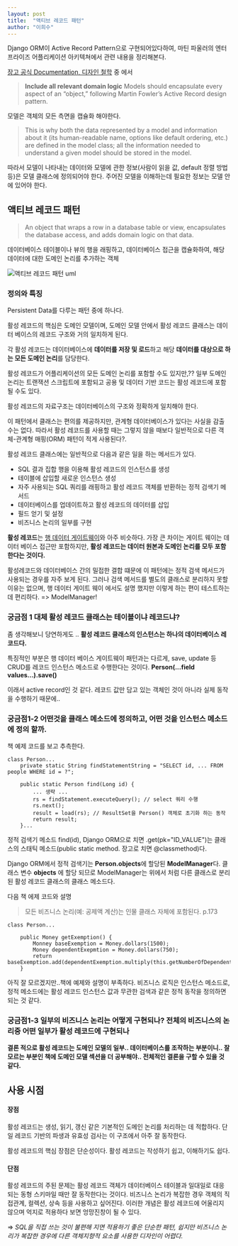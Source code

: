 ```yaml
---
layout: post
title:  "액티브 레코드 패턴"
author: "이희수"
---
```


Django ORM이 Active Record Pattern으로 구현되어있다하여, 마틴 파울러의 엔터프라이즈 어플리케이션 아키텍쳐에서 관련 내용을 정리해본다.

[장고 공식 Documentation, 디자인 철학](https://docs.djangoproject.com/en/2.2/misc/design-philosophies/#include-all-relevant-domain-logic) 중 에서

> **Include all relevant domain logic**
Models should encapsulate every aspect of an “object,” following Martin Fowler’s Active Record design pattern.

모델은 객체의 모든 측면을 캡슐화 해야한다.

> This is why both the data represented by a model and information about it (its human-readable name, options like default ordering, etc.) are defined in the model class; all the information needed to understand a given model should be stored in the model.

따라서 모델이 나타내는 데이터와 모델에 관한 정보(사람이 읽을 값, default 정렬 방법 등)은 모델 클래스에 정의되어야 한다. 주어진 모델을 이해하는데 필요한 정보는 모델 안에 있어야 한다.


## 액티브 레코드 패턴
> An object that wraps a row in a database table or view, encapsulates the database access, and adds domain logic on that data.

데이터베이스 테이블이나 뷰의 행을 래핑하고, 데이터베이스 접근을 캡슐화하여, 해당 데이터에 대한 도메인 논리를 추가하는 객체

![액티브 레코드 패턴 uml]({{site.url}}/assets/post_images/activeRecordSketch.gif )


### 정의와 특징
Persistent Data를 다루는 패턴 중에 하나다.

활성 레코드의 핵심은 도메인 모델이며, 도메인 모델 안에서 활성 레코드 클래스는 데이터 베이스의 레코드 구조와 거의 일치하게 된다.

각 활성 레코드는 데이터베이스에 **데이터를 저장 및 로드**하고 해당 **데이터를 대상으로 하는 모든 도메인 논리**를 담당한다.

활성 레코드가 어플리케이션의 모든 도메인 논리를 포함할 수도 있지만,?? 일부 도메인 논리는 트랜잭션 스크립트에 포함되고 공용 및 데이터 기반 코드는 활성 레코드에 포함될 수도 있다.

활성 레코드의 자료구조는 데이터베이스의 구조와 정확하게 일치해야 한다.

이 패턴에서 클래스는 편의를 제공하지만, 관계형 데이터베이스가 있다는 사실을 감출 수는 없다. 따라서 활성 레코드를 사용할 때는 그렇지 않을 때보다 일반적으로 다른 객체-관계형 매핑(ORM) 패턴이 적게 사용된다?.

활성 레코드 클래스에는 일반적으로 다음과 같은 일을 하는 메서드가 있다.

- SQL 결과 집합 행을 이용해 활성 레코드의 인스턴스를 생성
- 테이블에 삽입할 새로운 인스턴스 생성
- 자주 사용되는 SQL 쿼리를 래핑하고 활성 레코드 객체를 반환하는 정적 검색기 메서드
- 데이터베이스를 업데이트하고 활성 레코드의 데이터를 삽입
- 필드 얻기 및 설정
- 비즈니스 논리의 일부를 구현

**활성 레코드**는 [행 데이터 게이트웨이](https://martinfowler.com/eaaCatalog/rowDataGateway.html)와 아주 비슷하다. 가장 큰 차이는 게이트 웨이는 데이터 베이스 접근만 포함하지만, **활성 레코드는 데이터 원본과 도메인 논리를 모두 포함한다는 것이다.**

활성레코드와 데이터베이스 간의 밀접한 결합 떄문에 이 패턴에는 정적 검색 메서드가 사용되는 경우를 자주 보게 된다. 그러나 검색 메서드를 별도의 클래스로 분리하지 못할 이유는 없으며, 행 데이터 게이트 웨이 에서도 설명 했지만 이렇게 하는 편이 테스트하는 데 편리하다.
=> ModelManager!

### 궁금점 1 대체 활성 레코드 클래스는 테이블이냐 레코드냐?

좀 생각해보니 당연하게도 .. **활성 레코드 클래스의 인스턴스는 하나의 데이터베이스 레코드다.**

특징적인 부분은 행 데이터 베이스 게이트웨이 패턴과는 다르게, save, update 등 CRUD를 레코드 인스턴스 메소드로 수행한다는 것이다. **Person(...field values...).save()**

이래서 active record인 것 같다. 레코드 값만 담고 있는 객체인 것이 아니라 실제 동작을 수행하기 때문에..

### 궁금점1-2 어떤것을 클래스 메소드에 정의하고, 어떤 것을 인스턴스 메소드에 정의 할까.

책 예제 코드를 보고 추측한다.
```text
class Person...
    private static String findStatementString = "SELECT id, ... FROM people WHERE id = ?";

    public static Person find(Long id) {
        ... 생략 ...
        rs = findStatement.executeQuery(); // select 쿼리 수행
        rs.next();
        result = load(rs); // ResultSet을 Person() 객체로 초기화 하는 동작
        return result;
    }...
```

정적 검색기 메소드 find(id), Django ORM으로 치면 .get(pk="ID_VALUE")는 클래스의 스태틱 메소드(public static method. 장고로 치면 @classmethod)다.

Django ORM에서 정적 검색기는 **Person.objects**에 할당된 **ModelManager**다. 클래스 변수 **objects** 에 할당 되므로 ModelManager는 위에서 처럼 다른 클래스로 분리된 활성 레코드 클래스의 클래스 메소드다.

다음 책 에제 코드와 설명

> 모든 비즈니스 논리(예: 공제액 계산)는 인물 클래스 자체에 포함된다. p.173

```text
class Person...

    public Money getExemption() {
        Monney baseExemption = Money.dollars(1500);
        Money dependentExepmtion = Money.dollars(750);
        return baseExemption.add(dependentExemption.multiply(this.getNumberOfDependents()));
    }
```

아직 잘 모르겠지만..책에 예제와 설명이 부족하다. 비즈니스 로직은 인스턴스 메소드로, 정적 메소드에는 활성 레코드 인스턴스 값과 무관한 검색과 같은 정적 동작을 정의하면 되는 것 같다.

### 궁금점1-3 일부의 비즈니스 논리는 어떻게 구현되나? 전체의 비즈니스의 논리중 어떤 일부가 활성 레코드에 구현되나
**결론 적으로 활성 레코드는 도메인 모델의 일부.. 데이터베이스를 조작하는 부분이니.. 잘 모르는 부분인 책에 도메인 모델 섹션을 더 공부해야.. 전체적인 결론을 구할 수 있을 것 같다.**

## 사용 시점
#### 장점
활성 레코드는 생성, 읽기, 갱신 같은 기본적인 도메인 논리를 처리하는 데 적합하다. 단일 레코드 기반의 파생과 유효성 검사는 이 구조에서 아주 잘 동작한다.

활성 레코드의 핵심 장점은 단순성이다. 활성 레코드는 작성하기 쉽고, 이해하기도 쉽다.

#### 단점
활성 레코드의 주된 문제는 활성 레코드 객체가 데이터베이스 테이블과 일대일로 대응 되는 동형 스키마일 때만 잘 동작한다는 것이다. 비즈니스 논리가 복잡한 경우 객체의 직접관계, 컬렉션, 상속 등을 사용하고 싶어진다. 이러한 개념은 활성 레코드에 어울리지 않으며 억지로 적용하다 보면 엉망진창이 될 수 있다.

=> *SQL을 직접 쓰는 것이 불편해 지면 적용하기 좋은 단순한 패턴, 쉽지만 비즈니스 논리가 복잡한 경우에 다른 객체지향적 요소를 사용한 디자인이 어렵다.*


